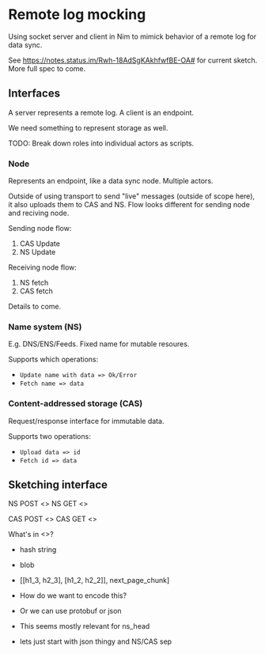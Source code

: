 # Remote log mocking

Using socket server and client in Nim to mimick behavior of a remote log for
data sync.

See https://notes.status.im/Rwh-18AdSgKAkhfwfBE-OA# for current sketch. More
full spec to come.

## Interfaces

A server represents a remote log. A client is an endpoint.

We need something to represent storage as well.

TODO: Break down roles into individual actors as scripts.

### Node

Represents an endpoint, like a data sync node. Multiple actors.

Outside of using transport to send "live" messages (outside of scope here), it
also uploads them to CAS and NS. Flow looks different for sending node and
reciving node.

Sending node flow:
1. CAS Update
2. NS Update

Receiving node flow:
1. NS fetch
2. CAS fetch

Details to come.

### Name system (NS)

E.g. DNS/ENS/Feeds. Fixed name for mutable resoures.

Supports which operations:

- `Update name with data => Ok/Error`
- `Fetch name => data`

### Content-addressed storage (CAS)

Request/response interface for immutable data.

Supports two operations:

- `Upload data => id`
- `Fetch id => data`


## Sketching interface

NS POST <>
NS GET <>

CAS POST <>
CAS GET <>

What's in <>?

- hash string
- blob
- [[h1_3, h2_3], [h1_2, h2_2]], next_page_chunk]

- How do we want to encode this?
- Or we can use protobuf or json
- This seems mostly relevant for ns_head

- lets just start with json thingy and NS/CAS sep
